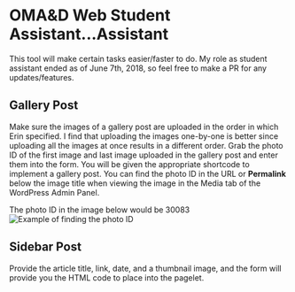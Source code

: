# OMA&D Web Student Assistant...Assistant
This tool will make certain tasks easier/faster to do. My role as student assistant ended as of June 7th, 2018, so feel free to make a PR for any updates/features. 

## Gallery Post
Make sure the images of a gallery post are uploaded in the order in which Erin specified. I find that uploading the images one-by-one is better since uploading all the images at once results in a different order. Grab the photo ID of the first image and last image uploaded in the gallery post and enter them into the form. You will be given the appropriate shortcode to implement a gallery post. You can find the photo ID in the URL or **Permalink** below the image title when viewing the image in the Media tab of the WordPress Admin Panel.

The photo ID in the image below would be 30083
![Example of finding the photo ID](https://www.washington.edu/omad/files/2018/06/Screen-Shot-2018-06-05-at-10.21.20-AM-e1528219604113.png "Photo ID")

## Sidebar Post
Provide the article title, link, date, and a thumbnail image, and the form will provide you the HTML code to place into the pagelet. 